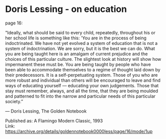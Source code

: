# Doris Lessing - on education

page 16:  

"Ideally, what should be said to every child, repeatedly, throughout his or her school life is something like this: 'You are in the process of being indoctrinated. We have not yet evolved a system of education that is not a system of indoctrination. We are sorry, but it is the best we can do. What you are being taught here is an amalgam of current prejudice and the choices of this particular culture. The slightest look at history will show how impermanent these must be. You are being taught by people who have been able to accommodate themselves to a regime of thought laid down by their predecessors. It is a self-perpetuating system. Those of you who are more robust and individual than others will be encouraged to leave and find ways of educating yourself — educating your own judgements. Those that stay must remember, always, and all the time, that they are being moulded and patterned to fit into the narrow and particular needs of this particular society.”  

― Doris Lessing, The Golden Notebook  

Published as: A Flamingo Modern Classic, 1993  
Link: <https://archive.org/details/goldennotebook0000less/page/16/mode/1up>  


